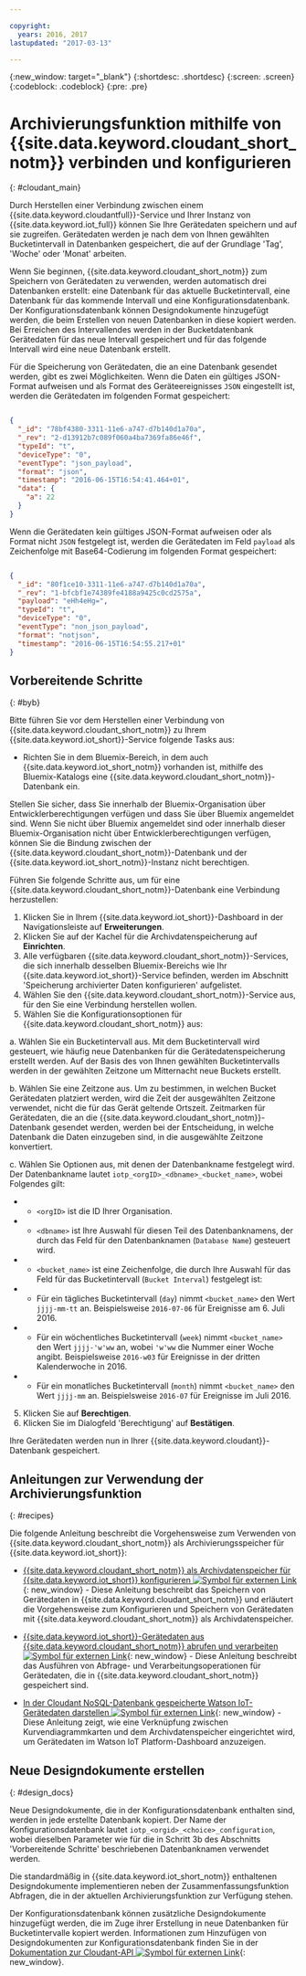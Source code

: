 ```yaml
---

copyright:
  years: 2016, 2017
lastupdated: "2017-03-13"

---
```


{:new_window: target="\_blank"}
{:shortdesc: .shortdesc}
{:screen: .screen}
{:codeblock: .codeblock}
{:pre: .pre}

# Archivierungsfunktion mithilfe von {{site.data.keyword.cloudant_short_notm}} verbinden und konfigurieren  
{: #cloudant_main}

Durch Herstellen einer Verbindung zwischen einem {{site.data.keyword.cloudantfull}}-Service und Ihrer Instanz von {{site.data.keyword.iot_full}} können Sie Ihre Gerätedaten speichern und auf sie zugreifen. Gerätedaten werden je nach dem von Ihnen gewählten Bucketintervall in Datenbanken gespeichert, die auf der Grundlage 'Tag', 'Woche' oder 'Monat' arbeiten.

Wenn Sie beginnen, {{site.data.keyword.cloudant_short_notm}} zum Speichern von Gerätedaten zu verwenden, werden automatisch drei Datenbanken erstellt: eine Datenbank für das aktuelle Bucketintervall, eine Datenbank für das kommende Intervall und eine Konfigurationsdatenbank. Der Konfigurationsdatenbank können Designdokumente hinzugefügt werden, die beim Erstellen von neuen Datenbanken in diese kopiert werden. Bei Erreichen des Intervallendes werden in der Bucketdatenbank Gerätedaten für das neue Intervall gespeichert und für das folgende Intervall wird eine neue Datenbank erstellt.

Für die Speicherung von Gerätedaten, die an eine Datenbank gesendet werden, gibt es zwei Möglichkeiten. Wenn die Daten ein gültiges JSON-Format aufweisen und als Format des Geräteereignisses `JSON` eingestellt ist, werden die Gerätedaten im folgenden Format gespeichert:

```json

{
  "_id": "78bf4380-3311-11e6-a747-d7b140d1a70a",
  "_rev": "2-d13912b7c089f060a4ba7369fa86e46f",
  "typeId": "t",
  "deviceType": "0",
  "eventType": "json_payload",
  "format": "json",
  "timestamp": "2016-06-15T16:54:41.464+01",
  "data": {
    "a": 22
  }
}

```

Wenn die Gerätedaten kein gültiges JSON-Format aufweisen oder als Format nicht `JSON` festgelegt ist, werden die Gerätedaten im Feld `payload` als Zeichenfolge mit Base64-Codierung im folgenden Format gespeichert:

```json

{
  "_id": "80f1ce10-3311-11e6-a747-d7b140d1a70a",
  "_rev": "1-bfcbf1e74389fe4188a9425c0cd2575a",
  "payload": "eHh4eHg=",
  "typeId": "t",
  "deviceType": "0",
  "eventType": "non_json_payload",
  "format": "notjson",
  "timestamp": "2016-06-15T16:54:55.217+01"
}

```

## Vorbereitende Schritte  
{: #byb}

Bitte führen Sie vor dem Herstellen einer Verbindung von {{site.data.keyword.cloudant_short_notm}} zu Ihrem {{site.data.keyword.iot_short}}-Service folgende Tasks aus:

- Richten Sie in dem Bluemix-Bereich, in dem auch {{site.data.keyword.iot_short_notm}} vorhanden ist, mithilfe des Bluemix-Katalogs eine {{site.data.keyword.cloudant_short_notm}}-Datenbank ein.

Stellen Sie sicher, dass Sie innerhalb der Bluemix-Organisation über Entwicklerberechtigungen verfügen und dass Sie über Bluemix angemeldet sind. Wenn Sie nicht über Bluemix angemeldet sind oder innerhalb dieser Bluemix-Organisation nicht über Entwicklerberechtigungen verfügen, können Sie die Bindung zwischen der {{site.data.keyword.cloudant_short_notm}}-Datenbank und der {{site.data.keyword.iot_short_notm}}-Instanz nicht berechtigen.

Führen Sie folgende Schritte aus, um für eine {{site.data.keyword.cloudant_short_notm}}-Datenbank eine Verbindung herzustellen:

1. Klicken Sie in Ihrem {{site.data.keyword.iot_short}}-Dashboard in der Navigationsleiste auf **Erweiterungen**.
2. Klicken Sie auf der Kachel für die Archivdatenspeicherung auf **Einrichten**.
2. Alle verfügbaren {{site.data.keyword.cloudant_short_notm}}-Services, die sich innerhalb desselben Bluemix-Bereichs wie Ihr {{site.data.keyword.iot_short}}-Service befinden, werden im Abschnitt 'Speicherung archivierter Daten konfigurieren' aufgelistet.
3. Wählen Sie den {{site.data.keyword.cloudant_short_notm}}-Service aus, für den Sie eine Verbindung herstellen wollen.
4. Wählen Sie die Konfigurationsoptionen für {{site.data.keyword.cloudant_short_notm}} aus:

  a. Wählen Sie ein Bucketintervall aus. Mit dem Bucketintervall wird gesteuert, wie häufig neue Datenbanken für die Gerätedatenspeicherung erstellt werden. Auf der Basis des von Ihnen gewählten Bucketintervalls werden in der gewählten Zeitzone um Mitternacht neue Buckets erstellt.

  b. Wählen Sie eine Zeitzone aus. Um zu bestimmen, in welchen Bucket Gerätedaten platziert werden, wird die Zeit der ausgewählten Zeitzone verwendet, nicht die für das Gerät geltende Ortszeit. Zeitmarken für Gerätedaten, die an die {{site.data.keyword.cloudant_short_notm}}-Datenbank gesendet werden, werden bei der Entscheidung, in welche Datenbank die Daten einzugeben sind, in die ausgewählte Zeitzone konvertiert.

  c. Wählen Sie Optionen aus, mit denen der Datenbankname festgelegt wird. Der Datenbankname lautet `iotp_<orgID>_<dbname>_<bucket_name>`, wobei Folgendes gilt:

 +  * `<orgID>` ist die ID Ihrer Organisation.
 +  * `<dbname>` ist Ihre Auswahl für diesen Teil des Datenbanknamens, der durch das Feld für den Datenbanknamen (`Database Name`) gesteuert wird.
 +  * `<bucket_name>` ist eine Zeichenfolge, die durch Ihre Auswahl für das Feld für das Bucketintervall (`Bucket Interval`) festgelegt ist:
 +    * Für ein tägliches Bucketintervall (`day`) nimmt `<bucket_name>` den Wert `jjjj-mm-tt` an. Beispielsweise `2016-07-06` für Ereignisse am 6. Juli 2016.
 +    * Für ein wöchentliches Bucketintervall (`week`) nimmt `<bucket_name>` den Wert `jjjj-'w'ww` an, wobei `'w'ww` die Nummer einer Woche angibt. Beispielsweise `2016-w03` für Ereignisse in der dritten Kalenderwoche in 2016.
 +    * Für ein monatliches Bucketintervall (`month`) nimmt `<bucket_name>` den Wert `jjjj-mm` an. Beispielsweise `2016-07` für Ereignisse im Juli 2016.

5. Klicken Sie auf **Berechtigen**.
6. Klicken Sie im Dialogfeld 'Berechtigung' auf **Bestätigen**.

Ihre Gerätedaten werden nun in Ihrer {{site.data.keyword.cloudant}}-Datenbank gespeichert.

## Anleitungen zur Verwendung der Archivierungsfunktion  
{: #recipes}

Die folgende Anleitung beschreibt die Vorgehensweise zum Verwenden von {{site.data.keyword.cloudant_short_notm}} als Archivierungsspeicher für {{site.data.keyword.iot_short}}:

- [{{site.data.keyword.cloudant_short_notm}} als Archivdatenspeicher für {{site.data.keyword.iot_short}} konfigurieren ![Symbol für externen Link](../../icons/launch-glyph.svg "Symbol für externen Link")](https://developer.ibm.com/recipes/tutorials/cloudant-nosql-db-as-historian-data-storage-for-ibm-watson-iot-parti/){: new_window} - Diese Anleitung beschreibt das Speichern von Gerätedaten in {{site.data.keyword.cloudant_short_notm}} und erläutert die Vorgehensweise zum Konfigurieren und Speichern von Gerätedaten mit {{site.data.keyword.cloudant_short_notm}} als Archivdatenspeicher.

- [{{site.data.keyword.iot_short}}-Gerätedaten aus {{site.data.keyword.cloudant_short_notm}} abrufen und verarbeiten ![Symbol für externen Link](../../icons/launch-glyph.svg "Symbol für externen Link")](https://developer.ibm.com/recipes/tutorials/cloudant-nosql-db-as-historian-data-storage-for-ibm-watson-iot-partii){: new_window} - Diese Anleitung beschreibt das Ausführen von Abfrage- und Verarbeitungsoperationen für Gerätedaten, die in {{site.data.keyword.cloudant_short_notm}} gespeichert sind.

- [In der Cloudant NoSQL-Datenbank gespeicherte Watson IoT-Gerätedaten darstellen ![Symbol für externen Link](../../icons/launch-glyph.svg "Symbol für externen Link")](https://developer.ibm.com/recipes/?post_type=pnext_tutorial&p=27327){: new_window} - Diese Anleitung zeigt, wie eine Verknüpfung zwischen Kurvendiagrammkarten und dem Archivdatenspeicher eingerichtet wird, um Gerätedaten im Watson IoT Platform-Dashboard anzuzeigen.


## Neue Designdokumente erstellen  
{: #design_docs}

Neue Designdokumente, die in der Konfigurationsdatenbank enthalten sind, werden in jede erstellte Datenbank kopiert. Der Name der Konfigurationsdatenbank lautet `iotp_<orgid>_<choice>_configuration`,
wobei dieselben Parameter wie für die in Schritt 3b des Abschnitts 'Vorbereitende Schritte' beschriebenen Datenbanknamen verwendet werden.

Die standardmäßig in {{site.data.keyword.iot_short_notm}} enthaltenen Designdokumente implementieren neben der Zusammenfassungsfunktion Abfragen, die in der aktuellen Archivierungsfunktion zur Verfügung stehen.

Der Konfigurationsdatenbank können zusätzliche Designdokumente hinzugefügt werden, die im Zuge ihrer Erstellung in neue Datenbanken für Bucketintervalle kopiert werden. Informationen zum Hinzufügen von Designdokumenten zur Konfigurationsdatenbank finden Sie in der [Dokumentation zur Cloudant-API ![Symbol für externen Link](../icons/launch-glyph.svg "Symbol für externen Link")](https://docs.cloudant.com/document.html){: new_window}.

<!--  # Related links
{: #rellinks}
* [Querying your {{site.data.keyword.cloudant_short_notm}}](link) -->
